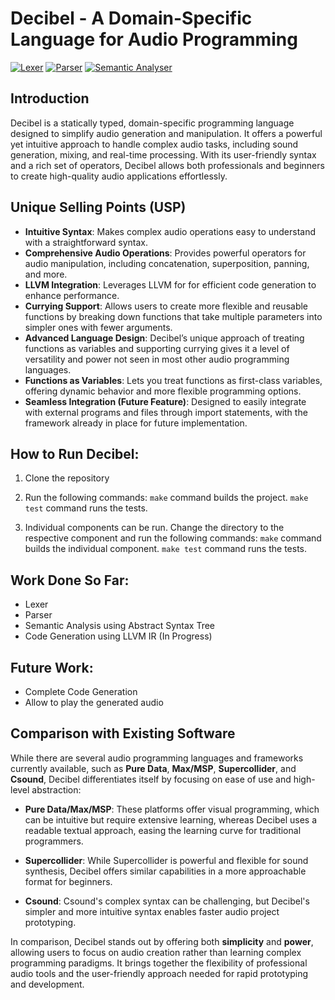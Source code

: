 # Decibel - A Domain-Specific Language for Audio Programming

[![Lexer](https://github.com/hemanthreddy6/decibel/actions/workflows/lexer.yml/badge.svg)](https://github.com/hemanthreddy6/decibel/actions/workflows/lexer.yml)
[![Parser](https://github.com/hemanthreddy6/decibel/actions/workflows/parser.yml/badge.svg)](https://github.com/hemanthreddy6/decibel/actions/workflows/parser.yml)
[![Semantic Analyser](https://github.com/hemanthreddy6/decibel/actions/workflows/semantic.yaml/badge.svg)](https://github.com/hemanthreddy6/decibel/actions/workflows/semantic.yaml)

## Introduction
Decibel is a statically typed, domain-specific programming language designed to simplify audio generation and manipulation. It offers a powerful yet intuitive approach to handle complex audio tasks, including sound generation, mixing, and real-time processing. With its user-friendly syntax and a rich set of operators, Decibel allows both professionals and beginners to create high-quality audio applications effortlessly.

## Unique Selling Points (USP)
- **Intuitive Syntax**: Makes complex audio operations easy to understand with a straightforward syntax.
- **Comprehensive Audio Operations**: Provides powerful operators for audio manipulation, including concatenation, superposition, panning, and more.
- **LLVM Integration**: Leverages LLVM for for efficient code generation to enhance performance.
- **Currying Support**: Allows users to create more flexible and reusable functions by breaking down functions that take multiple parameters into simpler ones with fewer arguments.
- **Advanced Language Design**: Decibel’s unique approach of treating functions as variables and supporting currying gives it a level of versatility and power not seen in most other audio programming languages.
- **Functions as Variables**: Lets you treat functions as first-class variables, offering dynamic behavior and more flexible programming options.
- **Seamless Integration (Future Feature)**: Designed to easily integrate with external programs and files through import statements, with the framework already in place for future implementation.

## How to Run Decibel:
1. Clone the repository
2. Run the following commands:
``` make ``` command builds the project. 
``` make test ``` command runs the tests.

3. Individual components can be run. Change the directory to the respective component and run the following commands:
``` make ``` command builds the individual component.
``` make test ``` command runs the tests.


## Work Done So Far:
- Lexer
- Parser
- Semantic Analysis using Abstract Syntax Tree
- Code Generation using LLVM IR (In Progress)
  
## Future Work:
- Complete Code Generation
- Allow to play the generated audio


## Comparison with Existing Software

While there are several audio programming languages and frameworks currently available, such as **Pure Data**, **Max/MSP**, **Supercollider**, and **Csound**, Decibel differentiates itself by focusing on ease of use and high-level abstraction:

- **Pure Data/Max/MSP**: These platforms offer visual programming, which can be intuitive but require extensive learning, whereas Decibel uses a readable textual approach, easing the learning curve for traditional programmers.
  
- **Supercollider**: While Supercollider is powerful and flexible for sound synthesis, Decibel offers similar capabilities in a more approachable format for beginners.

- **Csound**: Csound's complex syntax can be challenging, but Decibel's simpler and more intuitive syntax enables faster audio project prototyping.

In comparison, Decibel stands out by offering both **simplicity** and **power**, allowing users to focus on audio creation rather than learning complex programming paradigms. It brings together the flexibility of professional audio tools and the user-friendly approach needed for rapid prototyping and development.

